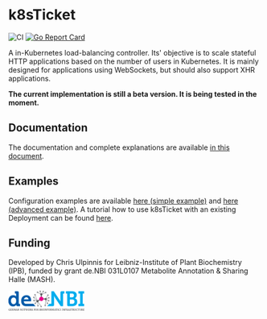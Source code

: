 # k8sTicket
![CI](https://github.com/ipb-halle/k8sTicket/workflows/CI/badge.svg)
[![Go Report Card](https://goreportcard.com/badge/github.com/ipb-halle/k8sTicket)](https://goreportcard.com/report/github.com/ipb-halle/k8sTicket)

A in-Kubernetes load-balancing controller. Its' objective is to scale stateful HTTP applications based on the number of users in Kubernetes. It is mainly designed for applications using WebSockets, but should also support XHR applications.  

**The current implementation is still a beta version. It is being tested in the moment.**

## Documentation
The documentation and complete explanations are available [in this document](docs/Documentation.md).

## Examples
Configuration examples are available [here (simple example)](examples/simple_example) and [here (advanced example)](examples/advanced_example). A tutorial how to use k8sTicket with an existing Deployment can be found [here](docs/HowTo.md).

## Funding
Developed by Chris Ulpinnis for Leibniz-Institute of Plant Biochemistry (IPB), funded by grant de.NBI 031L0107 Metabolite Annotation & Sharing Halle (MASH).

<img src="https://raw.githubusercontent.com/ipb-halle/k8sTicket/master/docs/denbi-logo-color.svg?sanitize=true" width="30%">
